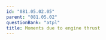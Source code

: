 ```yaml
---
id: "081.05.02.05"
parent: "081.05.02"
questionBank: "atpl"
title: Moments due to engine thrust
---
```

